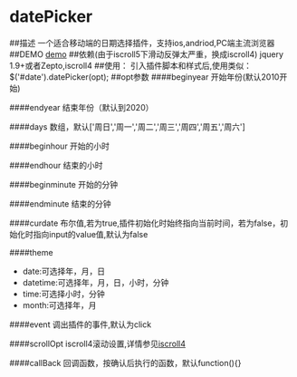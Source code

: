 # datePicker
##描述
一个适合移动端的日期选择插件，支持ios,andriod,PC端主流浏览器
##DEMO
[demo](http://deng213.sinaapp.com/demo/datePicker/)
##依赖(由于iscroll5下滑动反弹太严重，换成iscroll4)
jquery 1.9+或者Zepto,iscroll4
##使用：
引入插件脚本和样式后,使用类似：$('#date').datePicker(opt);
##opt参数
####beginyear
开始年份(默认2010开始)

####endyear
结束年份（默认到2020）

####days
数组，默认['周日','周一','周二','周三','周四','周五','周六']

####beginhour
开始的小时

####endhour
结束的小时

####beginminute
开始的分钟

####endminute
结束的分钟

####curdate
布尔值,若为true,插件初始化时始终指向当前时间，若为false，初始化时指向input的value值,默认为false

####theme
- date:可选择年，月，日
- datetime:可选择年，月，日，小时，分钟
- time:可选择小时，分钟
- month:可选择年，月

####event
调出插件的事件,默认为click

####scrollOpt
iscroll4滚动设置,详情参见[iscroll4](http://cubiq.org/iscroll-4)

####callBack
回调函数，按确认后执行的函数，默认function(){}

